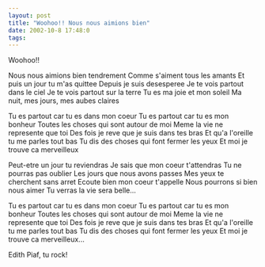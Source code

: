 ```yaml
---
layout: post
title: "Woohoo!! Nous nous aimions bien"
date: 2002-10-8 17:48:0
tags: 
---
```


Woohoo!!


Nous nous aimions bien tendrement
Comme s'aiment tous les amants
Et puis un jour tu m'as quittee
Depuis je suis desesperee
Je te vois partout dans le ciel
Je te vois partout sur la terre
Tu es ma joie et mon soleil
Ma nuit, mes jours, mes aubes claires

Tu es partout car tu es dans mon coeur
Tu es partout car tu es mon bonheur
Toutes les choses qui sont autour de moi
Meme la vie ne represente que toi
Des fois je reve que je suis dans tes bras
Et qu'a l'oreille tu me parles tout bas
Tu dis des choses qui font fermer les yeux
Et moi je trouve ca merveilleux

Peut-etre un jour tu reviendras
Je sais que mon coeur t'attendras
Tu ne pourras pas oublier
Les jours que nous avons passes
Mes yeux te cherchent sans arret
Ecoute bien mon coeur t'appelle
Nous pourrons si bien nous aimer
Tu verras la vie sera belle...

Tu es partout car tu es dans mon coeur
Tu es partout car tu es mon bonheur
Toutes les choses qui sont autour de moi
Meme la vie ne represente que toi
Des fois je reve que je suis dans tes bras
Et qu'a l'oreille tu me parles tout bas
Tu dis des choses qui font fermer les yeux
Et moi je trouve ca merveilleux...

Edith Piaf, tu rock!

